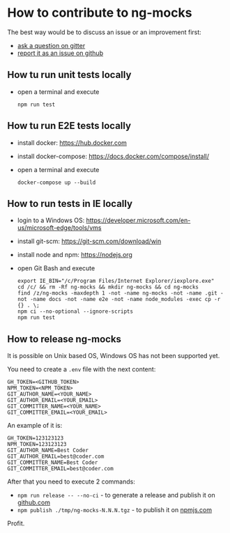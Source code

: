 # How to contribute to ng-mocks

The best way would be to discuss an issue or an improvement first:

- [ask a question on gitter](https://gitter.im/ng-mocks/community)
- [report it as an issue on github](https://github.com/ike18t/ng-mocks/issues/new)

## How tu run unit tests locally

- open a terminal and execute

  ```shell
  npm run test
  ```

## How tu run E2E tests locally

- install docker: https://hub.docker.com
- install docker-compose: https://docs.docker.com/compose/install/
- open a terminal and execute

  ```shell
  docker-compose up --build
  ```

## How to run tests in IE locally

- login to a Windows OS: https://developer.microsoft.com/en-us/microsoft-edge/tools/vms
- install git-scm: https://git-scm.com/download/win
- install node and npm: https://nodejs.org
- open Git Bash and execute

  ```shell
  export IE_BIN="/c/Program Files/Internet Explorer/iexplore.exe"
  cd /c/ && rm -Rf ng-mocks && mkdir ng-mocks && cd ng-mocks
  find /z/ng-mocks -maxdepth 1 -not -name ng-mocks -not -name .git -not -name docs -not -name e2e -not -name node_modules -exec cp -r {} . \;
  npm ci --no-optional --ignore-scripts
  npm run test
  ```

## How to release ng-mocks

It is possible on Unix based OS, Windows OS has not been supported yet.

You need to create a `.env` file with the next content:

```dotenv
GH_TOKEN=<GITHUB_TOKEN>
NPM_TOKEN=<NPM_TOKEN>
GIT_AUTHOR_NAME=<YOUR_NAME>
GIT_AUTHOR_EMAIL=<YOUR_EMAIL>
GIT_COMMITTER_NAME=<YOUR_NAME>
GIT_COMMITTER_EMAIL=<YOUR_EMAIL>
```

An example of it is:

```dotenv
GH_TOKEN=123123123
NPM_TOKEN=123123123
GIT_AUTHOR_NAME=Best Coder
GIT_AUTHOR_EMAIL=best@coder.com
GIT_COMMITTER_NAME=Best Coder
GIT_COMMITTER_EMAIL=best@coder.com
```

After that you need to execute 2 commands:

- `npm run release -- --no-ci` - to generate a release and publish it on [github.com](https://github.com/ike18t/ng-mocks/releases)
- `npm publish ./tmp/ng-mocks-N.N.N.tgz` - to publish it on [npmjs.com](https://www.npmjs.com/package/ng-mocks)

Profit.
